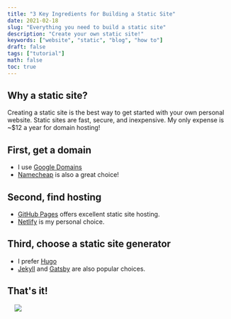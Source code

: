 ```yaml
---
title: "3 Key Ingredients for Building a Static Site"
date: 2021-02-18
slug: "Everything you need to build a static site"
description: "Create your own static site!"
keywords: ["website", "static", "blog", "how to"]
draft: false
tags: ["tutorial"]
math: false
toc: true
---
```

## Why a static site?
Creating a static site is the best way to get started with your own personal website. Static sites are fast, secure, and inexpensive. My only expense is ~$12 a year for domain hosting!

## First, get a domain

* I use [Google Domains](https://domains.google/)
* [Namecheap](https://namecheap.com/) is also a great choice!

## Second, find hosting

* [GitHub Pages](https://pages.github.com/) offers excellent static site hosting.
* [Netlify](https://netlify.com/) is my personal choice.

## Third, choose a static site generator
* I prefer [Hugo](https://gohugo.io/)
* [Jekyll](https://jekyllrb.com/) and [Gatsby](https://www.gatsbyjs.com/) are also popular choices.

## That's it!
&nbsp;
&nbsp;
<img src="https://64.media.tumblr.com/ca949071cbadba2ed4092fa338d59461/tumblr_mo4b3lZYlc1r03eaxo1_400.gif"/>
